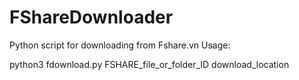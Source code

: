 # FShareDownloader
Python script for downloading from Fshare.vn
Usage:

python3 fdownload.py  FSHARE_file_or_folder_ID  download_location
